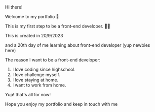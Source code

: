 Hi there!

Welcome to my portfolio 🎊

This is my first step to be a front-end developer. 👨‍💻

This is created in 20/9/2023

and a 20th day of me learning about front-end developer (yup newbies here)

The reason I want to be a front-end developer:
1) I love coding since highschool.
2) I love challenge myself.
3) I love staying at home.
4) I want to work from home.

Yup! that's all for now! 

Hope you enjoy my portfolio and keep in touch with me
